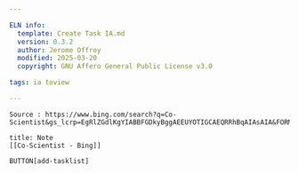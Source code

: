 ```yaml
---

ELN info:
  template: Create Task IA.md
  version: 0.3.2
  author: Jerome Offroy
  modified: 2025-03-20
  copyright: GNU Affero General Public License v3.0

tags: ia toview 

---
```

````ad-tip
Source : https://www.bing.com/search?q=Co-Scientist&gs_lcrp=EgRlZGdlKgYIABBFGDkyBggAEEUYOTIGCAEQRRhBqAIAsAIA&FORM=ANCMS9&adppc=EDGEESS&PC=EDGEDSE

````

````ad-note
title: Note
[[Co-Scientist - Bing]]

````



`BUTTON[add-tasklist]`


